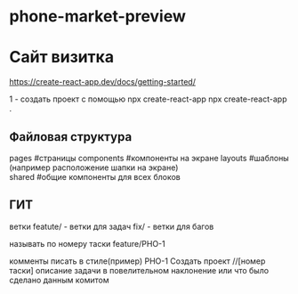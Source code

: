 # phone-market-preview

# Сайт визитка

https://create-react-app.dev/docs/getting-started/

1 - создать проект с помощью npx create-react-app
npx create-react-app .

## Файловая структура

pages
#страницы
components
#компоненты на экране
layouts
#шаблоны (например расположение шапки на экране)  
shared
#общие компоненты для всех блоков

## ГИТ
ветки
featute/ - ветки для задач
fix/ - ветки для багов

называть по номеру таски feature/PHO-1

комменты писать в стиле(пример)
PHO-1 Создать проект //[номер таски] описание задачи в повелительном наклонение или что было сделано данным комитом
